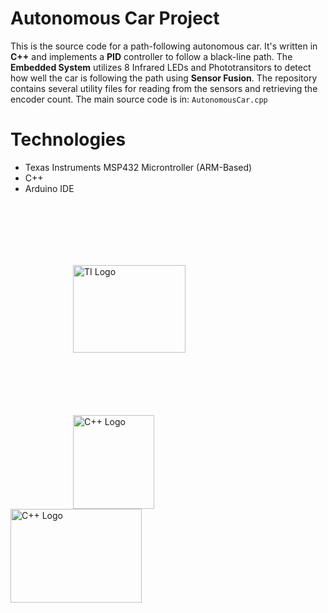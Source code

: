 # Autonomous Car Project
This is the source code for a path-following autonomous car. It's written in **C++** and implements a **PID** controller to follow a black-line path. The **Embedded System** utilizes 8 Infrared LEDs and Phototransitors to detect how well the car is following the path using **Sensor Fusion**. The repository contains several utility files for reading from the sensors and retrieving the encoder count. The main source code is in: `AutonomousCar.cpp`

# Technologies
- Texas Instruments MSP432 Microntroller (ARM-Based)
- C++
- Arduino IDE

<img src= https://logowik.com/content/uploads/images/texas-instruments3655.jpg alt="TI Logo" width="180" height="140" style="margin: 100px;"/> <img src = https://raw.githubusercontent.com/Benio101/cpp-logo/master/cpp_logo.png alt="C++ Logo" width="130" height="150" style="margin-left: 100px;" /> <img src= https://camo.githubusercontent.com/7d9dbbcf5a7b490f91421e97e15d7557569503832667174d0644ac4a5684d641/687474703a2f2f636f6e74656e742e61726475696e6f2e63632f6272616e642f61726475696e6f2d636f6c6f722e737667 alt="C++ Logo" width="210" height="150" style="margin-right: 100px;" />
